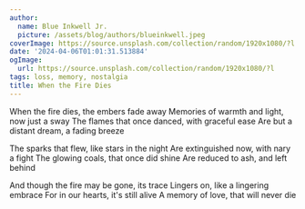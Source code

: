 ```yaml
---
author:
  name: Blue Inkwell Jr.
  picture: /assets/blog/authors/blueinkwell.jpeg
coverImage: https://source.unsplash.com/collection/random/1920x1080/?l
date: '2024-04-06T01:01:31.513884'
ogImage:
  url: https://source.unsplash.com/collection/random/1920x1080/?l
tags: loss, memory, nostalgia
title: When the Fire Dies
---
```


When the fire dies, the embers fade away
Memories of warmth and light, now just a sway
The flames that once danced, with graceful ease
Are but a distant dream, a fading breeze

The sparks that flew, like stars in the night
Are extinguished now, with nary a fight
The glowing coals, that once did shine
Are reduced to ash, and left behind

And though the fire may be gone, its trace
Lingers on, like a lingering embrace
For in our hearts, it's still alive
A memory of love, that will never die